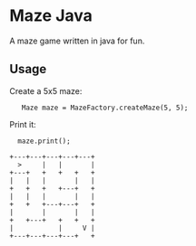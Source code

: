 # Maze Java

A maze game written in java for fun.

## Usage

Create a 5x5 maze:

	   Maze maze = MazeFactory.createMaze(5, 5);

Print it:

	  maze.print();

   	+---+---+---+---+---+
   	  >     |   |       |
   	+---+   +   +   +   +
   	|   |   |       |   |
   	+   +   +   +---+   +
   	|   |   |       |   |
   	+   +   +---+---+   +
   	|       |       |   |
   	+   +---+   +   +   +
   	|           |     V |
   	+---+---+---+---+   +




